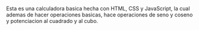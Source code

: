 Esta es una calculadora basica hecha con HTML, CSS y JavaScript, la cual ademas de hacer operaciones basicas, hace operaciones de seno y coseno y potenciacion al cuadrado y al cubo.
